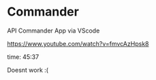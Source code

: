 # Commander
API Commander App via VScode

https://www.youtube.com/watch?v=fmvcAzHpsk8

time: 45:37 

Doesnt work :(

